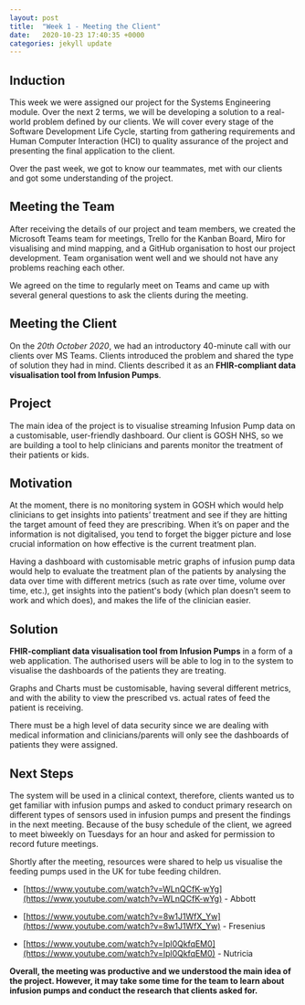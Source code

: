 ```yaml
---
layout: post
title:  "Week 1 - Meeting the Client"
date:   2020-10-23 17:40:35 +0000
categories: jekyll update
---
```



## Induction

This week we were assigned our project for the Systems Engineering module. Over the next 2 terms, we will be developing a solution to a real-world problem defined by our clients. We will cover every stage of the Software Development Life Cycle, starting from gathering requirements and Human Computer Interaction (HCI) to quality assurance of the project and presenting the final application to the client.

Over the past week, we got to know our teammates, met with our clients and got some understanding of the project.

## Meeting the Team

After receiving the details of our project and team members, we created the Microsoft Teams team for meetings, Trello for the Kanban Board, Miro for visualising and mind mapping, and a GitHub organisation to host our project development. Team organisation went well and we should not have any problems reaching each other.

We agreed on the time to regularly meet on Teams and came up with several general questions to ask the clients during the meeting.

## Meeting the Client

On the *20th October 2020*, we had an introductory 40-minute call with our clients over MS Teams. Clients introduced the problem and shared the type of solution they had in mind. Clients described it as an **FHIR-compliant data visualisation tool from Infusion Pumps**.

## Project

The main idea of the project is to visualise streaming Infusion Pump data on a customisable, user-friendly dashboard. Our client is GOSH NHS, so we are building a tool to help clinicians and parents monitor the treatment of their patients or kids.

## Motivation

At the moment, there is no monitoring system in GOSH which would help clinicians to get insights into patients’ treatment and see if they are hitting the target amount of feed they are prescribing. When it’s on paper and the information is not digitalised, you tend to forget the bigger picture and lose crucial information on how effective is the current treatment plan.

Having a dashboard with customisable metric graphs of infusion pump data would help to evaluate the treatment plan of the patients by analysing the data over time with different metrics (such as rate over time, volume over time, etc.), get insights into the patient's body (which plan doesn’t seem to work and which does), and makes the life of the clinician easier.

## Solution

**FHIR-compliant data visualisation tool from Infusion Pumps** in a form of a web application. The authorised users will be able to log in to the system to visualise the dashboards of the patients they are treating.

Graphs and Charts must be customisable, having several different metrics, and with the ability to view the prescribed vs. actual rates of feed the patient is receiving.

There must be a high level of data security since we are dealing with medical information and clinicians/parents will only see the dashboards of patients they were assigned.

## Next Steps

The system will be used in a clinical context, therefore, clients wanted us to get familiar with infusion pumps and asked to conduct primary research on different types of sensors used in infusion pumps and present the findings in the next meeting. Because of the busy schedule of the client, we agreed to meet biweekly on Tuesdays for an hour and asked for permission to record future meetings.

Shortly after the meeting, resources were shared to help us visualise the feeding pumps used in the UK for tube feeding children.

- [https://www.youtube.com/watch?v=WLnQCfK-wYg](https://www.youtube.com/watch?v=WLnQCfK-wYg) - Abbott

- [https://www.youtube.com/watch?v=8w1J1WfX_Yw](https://www.youtube.com/watch?v=8w1J1WfX_Yw) - Fresenius

- [https://www.youtube.com/watch?v=Ipl0QkfqEM0](https://www.youtube.com/watch?v=Ipl0QkfqEM0) - Nutricia


**Overall, the meeting was productive and we understood the main idea of the project. However, it may take some time for the team to learn about infusion pumps and conduct the research that clients asked for.**